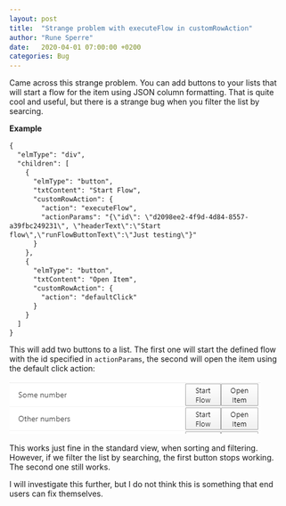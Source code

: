 ```yaml
---
layout: post
title:  "Strange problem with executeFlow in customRowAction"
author: "Rune Sperre"
date:   2020-04-01 07:00:00 +0200
categories: Bug
---
```


Came across this strange problem. 
You can add buttons to your lists that will start a flow for the item using JSON column formatting. That is quite cool and useful, but there is a strange bug when you filter the list by searcing.

**Example**
````
{
  "elmType": "div",
  "children": [
    {
      "elmType": "button",
      "txtContent": "Start Flow",
      "customRowAction": {
        "action": "executeFlow",
        "actionParams": "{\"id\": \"d2098ee2-4f9d-4d84-8557-a39fbc249231\", \"headerText\":\"Start flow\",\"runFlowButtonText\":\"Just testing\"}"
      }
    },
    {
      "elmType": "button",
      "txtContent": "Open Item",
      "customRowAction": {
        "action": "defaultClick"
      }
    }
  ]
}
````
This will add two buttons to a list. The first one will start the defined flow with the id specified in `actionParams`, the second will open the item using the default click action:

![Custom buttons!](/images/customaction-01.png)

This works just fine in the standard view, when sorting and filtering. However, if we filter the list by searching, the first button stops working. The second one still works.

I will investigate this further, but I do not think this is something that end users can fix themselves.